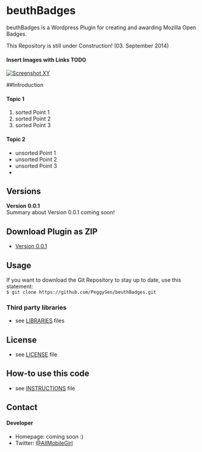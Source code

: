beuthBadges
===========

beuthBadges is a Wordpress Plugin for creating and awarding Mozilla Open Badges.

This Repository is still under Construction! (03. September 2014)

#### Insert Images with Links TODO 
<!-- edit this image location -->
[![Screenshot XY](https://raw.github.com/repat/README-template/master/googleplay.png)](https://play.google.com/store/apps/details?id=com.package.path)

##Introduction

#### Topic 1
  1. sorted Point 1
  2. sorted Point 2
  3. sorted Point 3

#### Topic 2
  * unsorted Point 1
  * unsorted Point 2
  * unsorted Point 3
  * 

## Versions 

__Version 0.0.1__<br>
Summary about Version 0.0.1 coming soon!

## Download Plugin as ZIP
 * [Version 0.0.1](https://github.com/PeggySen/beuthBadges/archive/master.zip)

## Usage
If you want to download the Git Repository to stay up to date, use this statement:<br>
```$ git clone https://github.com/PeggySen/beuthBadges.git```

### Third party libraries
* see [LIBRARIES](https://github.com/username/sw-name/blob/master/LIBRARIES.md) files

## License 
* see [LICENSE](https://github.com/username/sw-name/blob/master/LICENSE.md) file



## How-to use this code
* see [INSTRUCTIONS](https://github.com/username/sw-name/blob/master/INSTRUCTIONS.md) file

## Contact
#### Developer
* Homepage: coming soon :)
* Twitter: <a href="https://twitter.com/AllMobileGirl" target="_blank">@AllMobileGirl</a>



